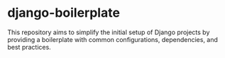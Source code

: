 # django-boilerplate
This repository aims to simplify the initial setup of Django projects by providing a boilerplate with common configurations, dependencies, and best practices.
